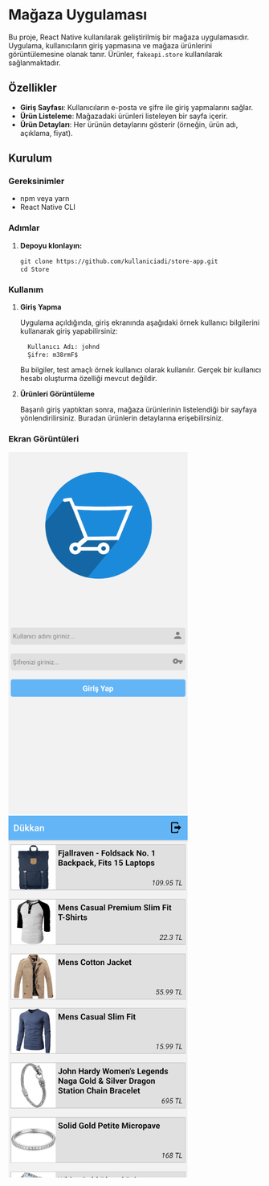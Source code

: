 # Mağaza Uygulaması

Bu proje, React Native kullanılarak geliştirilmiş bir mağaza uygulamasıdır. Uygulama, kullanıcıların giriş yapmasına ve mağaza ürünlerini görüntülemesine olanak tanır. Ürünler, `fakeapi.store` kullanılarak sağlanmaktadır. 

## Özellikler

- **Giriş Sayfası**: Kullanıcıların e-posta ve şifre ile giriş yapmalarını sağlar.
- **Ürün Listeleme**: Mağazadaki ürünleri listeleyen bir sayfa içerir.
- **Ürün Detayları**: Her ürünün detaylarını gösterir (örneğin, ürün adı, açıklama, fiyat).

## Kurulum

### Gereksinimler

- npm veya yarn
- React Native CLI

### Adımlar

1. **Depoyu klonlayın:**

   ```
   git clone https://github.com/kullaniciadi/store-app.git
   cd Store
   ```

### Kullanım

1. **Giriş Yapma**

   Uygulama açıldığında, giriş ekranında aşağıdaki örnek kullanıcı bilgilerini kullanarak giriş yapabilirsiniz:

   ```
     Kullanıcı Adı: johnd
     Şifre: m38rmF$
   ```
   Bu bilgiler, test amaçlı örnek kullanıcı olarak kullanılır. Gerçek bir kullanıcı hesabı oluşturma özelliği mevcut değildir.
2. **Ürünleri Görüntüleme**
   
   Başarılı giriş yaptıktan sonra, mağaza ürünlerinin listelendiği bir sayfaya yönlendirilirsiniz. Buradan ürünlerin detaylarına erişebilirsiniz.

### Ekran Görüntüleri

![Ana Ekran](./1.png)
![Ana Ekran](./2.png)
